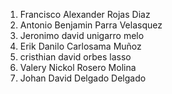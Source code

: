 1. Francisco Alexander Rojas Diaz
2. Antonio Benjamin Parra Velasquez
3. Jeronimo david  unigarro melo 
4. Erik Danilo Carlosama Muñoz
5. cristhian david orbes lasso
6. Valery Nickol Rosero Molina
7. Johan David Delgado Delgado